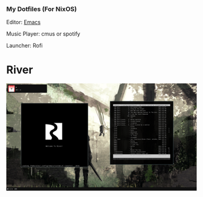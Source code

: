 ### My Dotfiles (For NixOS)
Editor: [Emacs](https://github.com/alexzsk/glomacs)

Music Player: cmus or spotify

Launcher: Rofi

# River
<img src=./ss/image.png>
